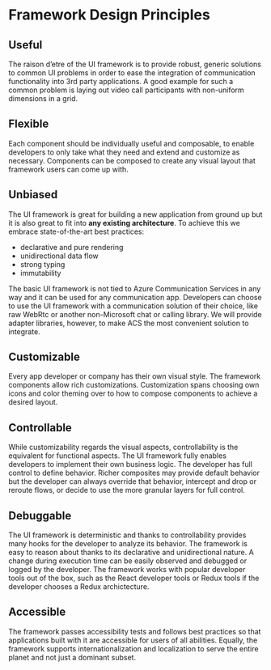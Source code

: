 # Framework Design Principles

## Useful

The raison d’etre of the UI framework is to provide robust, generic solutions to common UI problems in order to ease the integration of communication functionality into 3rd party applications. A good example for such a common problem is laying out video call participants with non-uniform dimensions in a grid.

## Flexible

Each component should be individually useful and composable, to enable developers to only take what they need and extend and customize as necessary. Components can be composed to create any visual layout that framework users can come up with.

## Unbiased

The UI framework is great for building a new application from ground up but it is also great to fit into **any existing architecture**. To achieve this we embrace state-of-the-art best practices:

* declarative and pure rendering
* unidirectional data flow
* strong typing
* immutability

The basic UI framework is not tied to Azure Communication Services in any way and it can be used for any communication app. Developers can choose to use the UI framework with a communication solution of their choice, like raw WebRtc or another non-Microsoft chat or calling library. We will provide adapter libraries, however, to make ACS the most convenient solution to integrate.

## Customizable

Every app developer or company has their own visual style. The framework components allow rich customizations. Customization spans choosing own icons and color theming over to how to compose components to achieve a desired layout.

## Controllable

While customizability regards the visual aspects, controllability is the equivalent for functional aspects. The UI framework fully enables developers to implement their own business logic. The developer has full control to define behavior. Richer composites may provide default behavior but the developer can always override that behavior, intercept and drop or reroute flows, or decide to use the more granular layers for full control.

## Debuggable

The UI framework is deterministic and thanks to controllability provides many hooks for the developer to analyze its behavior. The framework is easy to reason about thanks to its declarative and unidirectional nature. A change during execution time can be easily observed and debugged or logged by the developer. The framework works with popular developer tools out of the box, such as the React developer tools or Redux tools if the developer chooses a Redux archictecture.

## Accessible

The framework passes accessibility tests and follows best practices so that applications built with it are accessible for users of all abilities. Equally, the framework supports internationalization and localization to serve the entire planet and not just a dominant subset.
